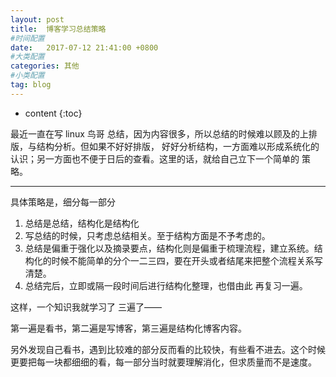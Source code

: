 ```yaml
---
layout: post
title:  博客学习总结策略
#时间配置
date:   2017-07-12 21:41:00 +0800
#大类配置
categories: 其他
#小类配置
tag: blog
---
```


* content
{:toc}


最近一直在写 linux 鸟哥 总结，因为内容很多，所以总结的时候难以顾及的上排版，与结构分析。但如果不好好排版，
好好分析结构，一方面难以形成系统化的认识；另一方面也不便于日后的查看。这里的话，就给自己立下一个简单的
策略。

----------------------------------------------

具体策略是，细分每一部分

1. 总结是总结，结构化是结构化
2. 写总结的时候，只考虑总结相关。至于结构方面是不予考虑的。
3. 总结是偏重于强化以及摘录要点，结构化则是偏重于梳理流程，建立系统。结构化的时候不能简单的分个一二三四，要在开头或者结尾来把整个流程关系写清楚。
4. 总结完后，立即或隔一段时间后进行结构化整理，也借由此 再复习一遍。

这样，一个知识我就学习了 三遍了——

第一遍是看书，第二遍是写博客，第三遍是结构化博客内容。

另外发现自己看书，遇到比较难的部分反而看的比较快，有些看不进去。这个时候更要把每一块都细细的看，每一部分当时就要理解消化，但求质量而不是速度。